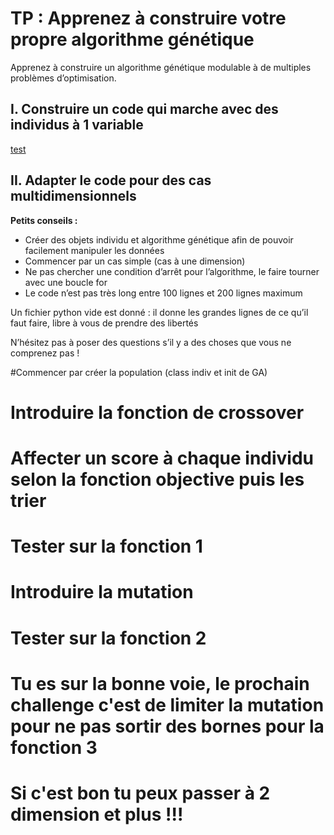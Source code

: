 # TP : Apprenez à construire votre propre algorithme génétique

Apprenez à construire un algorithme génétique modulable à de multiples problèmes d’optimisation.

## I.  Construire un code qui marche avec des individus à 1 variable 

[test](./python-cheatsheets.pdf)

## II.  Adapter le code pour des cas multidimensionnels

**Petits conseils :**
-  Créer des objets individu et algorithme génétique afin de pouvoir facilement manipuler les données
-  Commencer par un cas simple (cas à une dimension)
-  Ne pas chercher une condition d’arrêt pour l’algorithme, le faire tourner avec une boucle for
-  Le code n’est pas très long entre 100 lignes et 200 lignes maximum

Un fichier python vide est donné :  il donne les grandes lignes de ce qu’il faut faire, libre à vous de prendre des libertés

N’hésitez pas à poser des questions s’il y a des choses que vous ne comprenez pas !


#Commencer par créer la population (class indiv et init de GA)
# Introduire la fonction de crossover
# Affecter un score à chaque individu selon la fonction objective puis les trier
# Tester sur la fonction 1
# Introduire la mutation
# Tester sur la fonction 2
# Tu es sur la bonne voie, le prochain challenge c'est de limiter la mutation pour ne pas sortir des bornes pour la fonction 3
# Si c'est bon tu peux passer à 2 dimension et plus !!!
